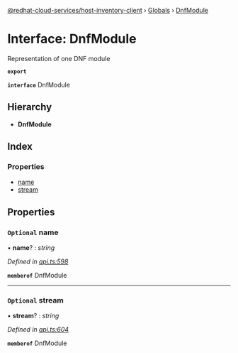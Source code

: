 [@redhat-cloud-services/host-inventory-client](../README.md) › [Globals](../globals.md) › [DnfModule](dnfmodule.md)

# Interface: DnfModule

Representation of one DNF module

**`export`** 

**`interface`** DnfModule

## Hierarchy

* **DnfModule**

## Index

### Properties

* [name](dnfmodule.md#optional-name)
* [stream](dnfmodule.md#optional-stream)

## Properties

### `Optional` name

• **name**? : *string*

*Defined in [api.ts:598](https://github.com/RedHatInsights/javascript-clients/blob/master/packages/host-inventory/api.ts#L598)*

**`memberof`** DnfModule

___

### `Optional` stream

• **stream**? : *string*

*Defined in [api.ts:604](https://github.com/RedHatInsights/javascript-clients/blob/master/packages/host-inventory/api.ts#L604)*

**`memberof`** DnfModule
